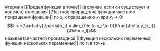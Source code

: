 #термин
[[Предел функции в точке]] (в случае, если он существует и конечен) отношения [[Частное приращение функции|частного приращения функции]] по $x_i$ к приращению $x_i$ при $x_i \to 0$:$$\frac{\partial y}{\partial x_i} = \lim_{\Delta x_i \to 0}{\frac{\Delta y_{x_i}}{\Delta x_i}}$$
называется частной производной [[Функция нескольких переменных|функции нескольких переменных]] по $x_i$ в точке 
